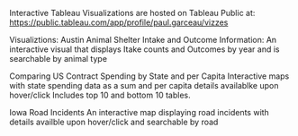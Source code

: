 Interactive Tableau Visualizations are hosted on Tableau Public at:
https://public.tableau.com/app/profile/paul.garceau/vizzes

Visualiztions:
  Austin Animal Shelter Intake and Outcome Information:
    An interactive visual that displays Itake counts and Outcomes by year and is searchable by animal type

  Comparing US Contract Spending by State and per Capita
    Interactive maps with state spending data as a sum and per capita details availablke upon hover/click 
    Includes top 10 and bottom 10 tables.

  Iowa Road Incidents
    An interactive map displaying road incidents with details availble upon hover/click and searchable by road
